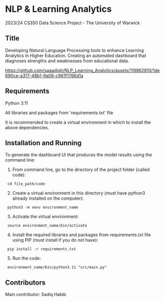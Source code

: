# NLP & Learning Analytics
2023/24 CS350 Data Science Project - The University of Warwick

## Title
Developing Natural Language Processing tools to enhance Learning Analytics in Higher Education.
Creating an automated dashboard that diagnoses strengths and weaknesses from educational data.


https://github.com/saaadiqh/NLP_Learning_Analytics/assets/119862810/1de690ce-a317-48b1-9a06-c961f1766d1a


## Requirements
Python 3.11

All libraries and packages from 'requirements.txt' file

It is recommended to create a virtual environment in which to install the above dependencies.

## Installation and Running
To generate the dashboard UI that produces the model results using the command line:

1. From command line, go to the directory of the project folder (called code):

<code> cd file_path/code</code>

2. Create a virtual environment in this directory (must have python3 already installed on the computer):

 <code> python3 -m venv environment_name</code>

3. Activate the virtual environment:

<code>  source environment_name/bin/activate</code>

4. Install the required libraries and packages from requirements.txt file using PIP (must install if you do not have):

<code>  pip install -r requirements.txt </code>

5. Run the code: 

<code>  environment_name/bin/python3.11 "src/main.py" </code>


## Contributors
Main contributor: Sadiq Habib